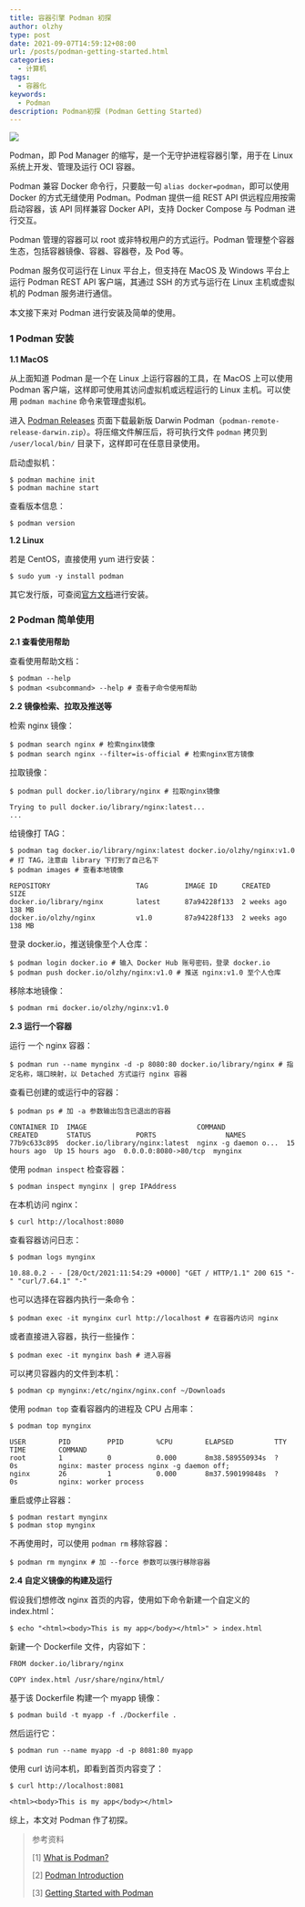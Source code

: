 ```yaml
---
title: 容器引擎 Podman 初探
author: olzhy
type: post
date: 2021-09-07T14:59:12+08:00
url: /posts/podman-getting-started.html
categories:
  - 计算机
tags:
  - 容器化
keywords:
  - Podman
description: Podman初探 (Podman Getting Started)
---
```


![](https://olzhy.github.io/static/images/uploads/2021/09/podman.svg#center)

Podman，即 Pod Manager 的缩写，是一个无守护进程容器引擎，用于在 Linux 系统上开发、管理及运行 OCI 容器。

Podman 兼容 Docker 命令行，只要敲一句 `alias docker=podman`，即可以使用 Docker 的方式无缝使用 Podman。Podman 提供一组 REST API 供远程应用按需启动容器，该 API 同样兼容 Docker API，支持 Docker Compose 与 Podman 进行交互。

Podman 管理的容器可以 root 或非特权用户的方式运行。Podman 管理整个容器生态，包括容器镜像、容器、容器卷，及 Pod 等。

Podman 服务仅可运行在 Linux 平台上，但支持在 MacOS 及 Windows 平台上运行 Podman REST API 客户端，其通过 SSH 的方式与运行在 Linux 主机或虚拟机的 Podman 服务进行通信。

本文接下来对 Podman 进行安装及简单的使用。

### 1 Podman 安装

**1.1 MacOS**

从上面知道 Podman 是一个在 Linux 上运行容器的工具，在 MacOS 上可以使用 Podman 客户端，这样即可使用其访问虚拟机或远程运行的 Linux 主机。可以使用 `podman machine` 命令来管理虚拟机。

进入 [Podman Releases](https://github.com/containers/podman/releases) 页面下载最新版 Darwin Podman（`podman-remote-release-darwin.zip`）。将压缩文件解压后，将可执行文件 `podman` 拷贝到 `/user/local/bin/` 目录下，这样即可在任意目录使用。

启动虚拟机：

```shell
$ podman machine init
$ podman machine start
```

查看版本信息：

```shell
$ podman version
```

**1.2 Linux**

若是 CentOS，直接使用 yum 进行安装：

```shell
$ sudo yum -y install podman
```

其它发行版，可查阅[官方文档](https://podman.io/getting-started/installation)进行安装。

### 2 Podman 简单使用

**2.1 查看使用帮助**

查看使用帮助文档：

```shell
$ podman --help
$ podman <subcommand> --help # 查看子命令使用帮助
```

**2.2 镜像检索、拉取及推送等**

检索 nginx 镜像：

```shell
$ podman search nginx # 检索nginx镜像
$ podman search nginx --filter=is-official # 检索nginx官方镜像
```

拉取镜像：

```shell
$ podman pull docker.io/library/nginx # 拉取nginx镜像

Trying to pull docker.io/library/nginx:latest...
...
```

给镜像打 TAG：

```shell
$ podman tag docker.io/library/nginx:latest docker.io/olzhy/nginx:v1.0 # 打 TAG，注意由 library 下打到了自己名下
$ podman images # 查看本地镜像

REPOSITORY                     TAG         IMAGE ID      CREATED      SIZE
docker.io/library/nginx        latest      87a94228f133  2 weeks ago  138 MB
docker.io/olzhy/nginx          v1.0        87a94228f133  2 weeks ago  138 MB
```

登录 docker.io，推送镜像至个人仓库：

```shell
$ podman login docker.io # 输入 Docker Hub 账号密码，登录 docker.io
$ podman push docker.io/olzhy/nginx:v1.0 # 推送 nginx:v1.0 至个人仓库
```

移除本地镜像：

```shell
$ podman rmi docker.io/olzhy/nginx:v1.0
```

**2.3 运行一个容器**

运行 一个 nginx 容器：

```shell
$ podman run --name mynginx -d -p 8080:80 docker.io/library/nginx # 指定名称，端口映射，以 Detached 方式运行 nginx 容器
```

查看已创建的或运行中的容器：

```shell
$ podman ps # 加 -a 参数输出包含已退出的容器

CONTAINER ID  IMAGE                           COMMAND               CREATED       STATUS           PORTS                 NAMES
77b9c633c895  docker.io/library/nginx:latest  nginx -g daemon o...  15 hours ago  Up 15 hours ago  0.0.0.0:8080->80/tcp  mynginx
```

使用 `podman inspect` 检查容器：

```shell
$ podman inspect mynginx | grep IPAddress
```

在本机访问 nginx：

```shell
$ curl http://localhost:8080
```

查看容器访问日志：

```shell
$ podman logs mynginx

10.88.0.2 - - [28/Oct/2021:11:54:29 +0000] "GET / HTTP/1.1" 200 615 "-" "curl/7.64.1" "-"
```

也可以选择在容器内执行一条命令：

```shell
$ podman exec -it mynginx curl http://localhost # 在容器内访问 nginx
```

或者直接进入容器，执行一些操作：

```shell
$ podman exec -it mynginx bash # 进入容器
```

可以拷贝容器内的文件到本机：

```shell
$ podman cp mynginx:/etc/nginx/nginx.conf ~/Downloads
```

使用 `podman top` 查看容器内的进程及 CPU 占用率：

```shell
$ podman top mynginx

USER        PID         PPID        %CPU        ELAPSED          TTY         TIME        COMMAND
root        1           0           0.000       8m38.589550934s  ?           0s          nginx: master process nginx -g daemon off;
nginx       26          1           0.000       8m37.590199848s  ?           0s          nginx: worker process
```

重启或停止容器：

```shell
$ podman restart mynginx
$ podman stop mynginx
```

不再使用时，可以使用 `podman rm` 移除容器：

```shell
$ podman rm mynginx # 加 --force 参数可以强行移除容器
```

**2.4 自定义镜像的构建及运行**

假设我们想修改 nginx 首页的内容，使用如下命令新建一个自定义的 index.html：

```shell
$ echo "<html><body>This is my app</body></html>" > index.html
```

新建一个 Dockerfile 文件，内容如下：

```text
FROM docker.io/library/nginx

COPY index.html /usr/share/nginx/html/
```

基于该 Dockerfile 构建一个 myapp 镜像：

```shell
$ podman build -t myapp -f ./Dockerfile .
```

然后运行它：

```shell
$ podman run --name myapp -d -p 8081:80 myapp
```

使用 curl 访问本机，即看到首页内容变了：

```shell
$ curl http://localhost:8081

<html><body>This is my app</body></html>
```

综上，本文对 Podman 作了初探。

> 参考资料
>
> \[1\] [What is Podman?](https://docs.podman.io/en/latest/index.html)
>
> \[2\] [Podman Introduction](https://docs.podman.io/en/latest/Introduction.html)
>
> \[3\] [Getting Started with Podman](https://podman.io/getting-started/)
